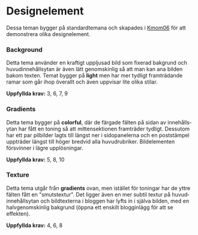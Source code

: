 Design&shy;element
==================

Dessa teman bygger på standard&shy;temana och skapades i [Kmom06](report/kmom06) för att demonstrera olika design&shy;element.


### Background

Detta tema använder en kraftigt uppljusad bild som fixerad bakgrund och huvud&shy;innehålls&shy;ytan är även lätt genom&shy;skinlig så att man kan ana bilden bakom texten. 
Temat bygger på **light** men har mer tydligt fram&shy;trädande ramar som går ihop överallt och även uppvisar lite olika stilar.

**Uppfyllda krav:** 3, 6, 7, 9


### Gradients

Detta tema bygger på **colorful**, där de färgade fälten på sidan av innehålls&shy;ytan har fått en toning så att mitten&shy;sektionen framträder tydligt. 
Dessutom har ett par pil&shy;bilder lagts till längst ner i sido&shy;panelerna och en post&shy;stämpel uppträder längst till höger bredvid alla huvud&shy;rubriker. 
Bild&shy;elementen försvinner i lägre upp&shy;lösningar.

**Uppfyllda krav:** 5, 8, 10


### Texture

Detta tema utgår från **gradients** ovan, men istället för toningar har de yttre fälten fått en "smuts&shy;textur". 
Det ligger även en mer subtil textur på huvud&shy;innehålls&shy;ytan och bild&shy;texterna i bloggen har lyfts in i själva bilden, 
med en halv&shy;genom&shy;skinlig bakgrund (öppna ett enskilt blogg&shy;inlägg för att se effekten).

**Uppfyllda krav:** 4, 6, 8
